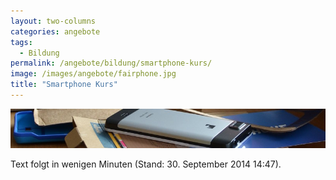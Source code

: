```yaml
---
layout: two-columns
categories: angebote
tags:
  - Bildung
permalink: /angebote/bildung/smartphone-kurs/
image: /images/angebote/fairphone.jpg
title: "Smartphone Kurs"
---
```

<div class=angebot-top-wide"><img title="Smartphone Kurs" src="images/angebote/fairphone_sub.jpg"></div>

Text folgt in wenigen Minuten (Stand: 30. September 2014 14:47).